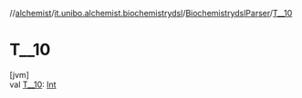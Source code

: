 //[alchemist](../../../index.md)/[it.unibo.alchemist.biochemistrydsl](../index.md)/[BiochemistrydslParser](index.md)/[T__10](-t__10.md)

# T__10

[jvm]\
val [T__10](-t__10.md): [Int](https://kotlinlang.org/api/latest/jvm/stdlib/kotlin/-int/index.html)
